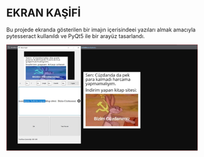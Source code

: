 <h1>EKRAN KAŞİFİ</h1>
<p>
  Bu projede ekranda gösterilen bir imajın içerisindeei yazıları almak amacıyla pytesseract kullanıldı ve PyQt5 ile bir arayüz tasarlandı. 
</p>

<img src='https://github.com/rag0nn/screen_researcher_with_pytesseract/blob/main/notebooks/test_images/Ekran%20g%C3%B6r%C3%BCnt%C3%BCs%C3%BC%202024-02-09%20035604.jpg?raw=true'>
